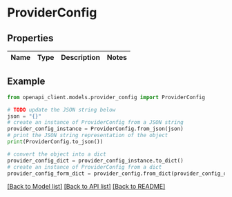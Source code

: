 # ProviderConfig


## Properties

Name | Type | Description | Notes
------------ | ------------- | ------------- | -------------

## Example

```python
from openapi_client.models.provider_config import ProviderConfig

# TODO update the JSON string below
json = "{}"
# create an instance of ProviderConfig from a JSON string
provider_config_instance = ProviderConfig.from_json(json)
# print the JSON string representation of the object
print(ProviderConfig.to_json())

# convert the object into a dict
provider_config_dict = provider_config_instance.to_dict()
# create an instance of ProviderConfig from a dict
provider_config_form_dict = provider_config.from_dict(provider_config_dict)
```
[[Back to Model list]](../README.md#documentation-for-models) [[Back to API list]](../README.md#documentation-for-api-endpoints) [[Back to README]](../README.md)



